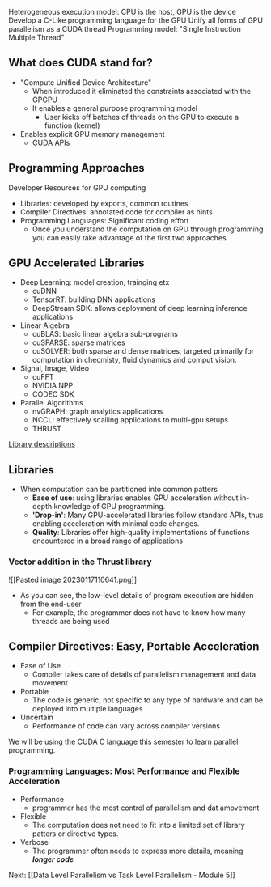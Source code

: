Heterogeneous execution model: CPU is the host, GPU is the device
Develop a C-Like programming language for the GPU
Unify all forms of GPU parallelism as a CUDA thread
Programming model: "Single Instruction Multiple Thread"


## What does CUDA stand for?

- "Compute Unified Device Architecture"
	- When introduced it eliminated the constraints associated with the GPGPU
	- It enables a general purpose programming model
		- User kicks off batches of threads on the GPU to execute a function (kernel)
- Enables explicit GPU memory management
	- CUDA APIs


## Programming Approaches

Developer Resources for GPU computing
- Libraries: developed by exports, common routines
- Compiler Directives: annotated code for compiler as hints
- Programming Languages: Significant coding effort
	- Once you understand the computation on GPU through programming you can easily take advantage of the first two approaches.

## GPU Accelerated Libraries
- Deep Learning: model creation, trainging etx
	- cuDNN
	- TensorRT: building DNN applications
	- DeepStream SDK: allows deployment of deep learning  inference applications
- Linear Algebra
	- cuBLAS: basic linear algebra sub-programs
	- cuSPARSE: sparse matrices
	- cuSOLVER: both sparse and dense matrices, targeted primarily for computation in checmisty, fluid dynamics and comput vision.
- Signal, Image, Video
	- cuFFT
	- NVIDIA NPP
	- CODEC SDK
- Parallel Algorithms
	- nvGRAPH: graph analytics applications
	- NCCL: effectively scalling applications to multi-gpu setups
	- THRUST

[Library descriptions](https://developer.nvidia.com/gpu-accelerated-libraries)

## Libraries
- When computation can be partitioned into common patters
	- **Ease of use**: using libraries enables GPU acceleration without in-depth knowledge of GPU programming.
	- **'Drop-in'**: Many GPU-accelerated libraries follow standard APIs, thus enabling acceleration with minimal code changes.
	- **Quality**: Libraries offer high-quality implementations of functions encountered in a broad range of applications

### Vector addition in the Thrust library
![[Pasted image 20230117110641.png]]

- As you can see, the low-level details of program execution are hidden from the end-user
	- For example, the programmer does not have to know how many threads are being used





## Compiler Directives: Easy, Portable Acceleration
- Ease of Use
	- Compiler takes care of details of parallelism management and data movement
- Portable
	- The code is generic, not specific to any type of hardware and can be deployed into multiple languages
- Uncertain
	- Performance of code can vary across compiler versions


We will be using the CUDA C language  this semester to learn parallel programming.


### Programming Languages: Most Performance and Flexible Acceleration
- Performance
	- programmer has the most control of parallelism and dat amovement
- Flexible
	- The computation does not need to fit into a limited set of library patters or directive types.
- Verbose
	- The programmer often needs to express more details, meaning ***longer code***


Next: [[Data Level Parallelism vs Task Level Parallelism - Module 5]]









